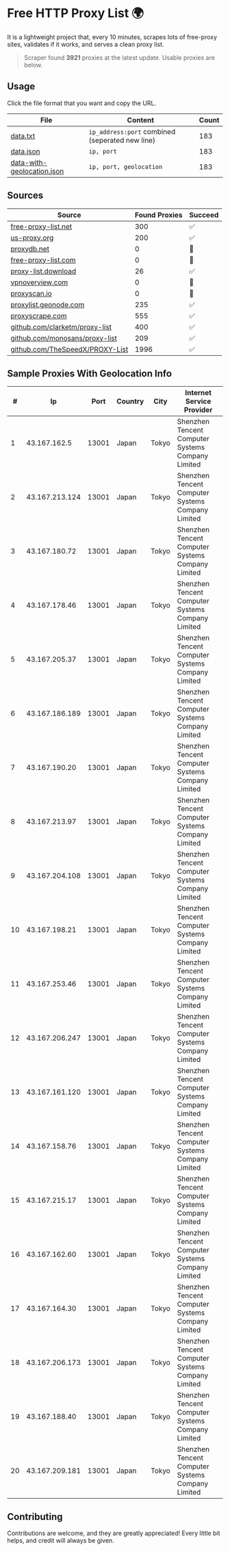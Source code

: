 
# Free HTTP Proxy List 🌍

It is a lightweight project that, every 10 minutes, scrapes lots of free-proxy sites, validates if it works, and serves a clean proxy list.


> Scraper found **3921** proxies at the latest update. Usable proxies are below.

## Usage

Click the file format that you want and copy the URL.


|File|Content|Count|
|----|-------|-----|
|[data.txt](https://raw.githubusercontent.com/themiralay/Proxy-List-World/master/data.txt)|`ip_address:port` combined (seperated new line)|183|
|[data.json](https://raw.githubusercontent.com/themiralay/Proxy-List-World/master/data.json)|`ip, port`|183|
|[data-with-geolocation.json](https://raw.githubusercontent.com/themiralay/Proxy-List-World/master/data-with-geolocation.json)|`ip, port, geolocation`|183|

## Sources

|Source|Found Proxies|Succeed|
|------|-------------|-------|
|[free-proxy-list.net](https://free-proxy-list.net)|300|✅|
|[us-proxy.org](https://www.us-proxy.org)|200|✅|
|[proxydb.net](http://proxydb.net)|0|🚫|
|[free-proxy-list.com](https://free-proxy-list.com/?page=&port=&type%5B%5D=http&type%5B%5D=https&up_time=0&search=Search)|0|🚫|
|[proxy-list.download](https://www.proxy-list.download/HTTP)|26|✅|
|[vpnoverview.com](https://vpnoverview.com/privacy/anonymous-browsing/free-proxy-servers)|0|🚫|
|[proxyscan.io](https://www.proxyscan.io)|0|🚫|
|[proxylist.geonode.com](https://proxylist.geonode.com/api/proxy-list?limit=300&page=1&sort_by=lastChecked&sort_type=desc&protocols=http,https)|235|✅|
|[proxyscrape.com](https://api.proxyscrape.com/v2/?request=displayproxies&protocol=http&timeout=10000&country=all&ssl=all&anonymity=all)|555|✅|
|[github.com/clarketm/proxy-list](https://raw.githubusercontent.com/clarketm/proxy-list/master/proxy-list-raw.txt)|400|✅|
|[github.com/monosans/proxy-list](https://raw.githubusercontent.com/monosans/proxy-list/main/proxies/http.txt)|209|✅|
|[github.com/TheSpeedX/PROXY-List](https://raw.githubusercontent.com/TheSpeedX/PROXY-List/master/http.txt)|1996|✅|


## Sample Proxies With Geolocation Info

|#|Ip|Port|Country|City|Internet Service Provider|
|-|--|----|-------|----|-------------------------|
|1|43.167.162.5|13001|Japan|Tokyo|Shenzhen Tencent Computer Systems Company Limited|
|2|43.167.213.124|13001|Japan|Tokyo|Shenzhen Tencent Computer Systems Company Limited|
|3|43.167.180.72|13001|Japan|Tokyo|Shenzhen Tencent Computer Systems Company Limited|
|4|43.167.178.46|13001|Japan|Tokyo|Shenzhen Tencent Computer Systems Company Limited|
|5|43.167.205.37|13001|Japan|Tokyo|Shenzhen Tencent Computer Systems Company Limited|
|6|43.167.186.189|13001|Japan|Tokyo|Shenzhen Tencent Computer Systems Company Limited|
|7|43.167.190.20|13001|Japan|Tokyo|Shenzhen Tencent Computer Systems Company Limited|
|8|43.167.213.97|13001|Japan|Tokyo|Shenzhen Tencent Computer Systems Company Limited|
|9|43.167.204.108|13001|Japan|Tokyo|Shenzhen Tencent Computer Systems Company Limited|
|10|43.167.198.21|13001|Japan|Tokyo|Shenzhen Tencent Computer Systems Company Limited|
|11|43.167.253.46|13001|Japan|Tokyo|Shenzhen Tencent Computer Systems Company Limited|
|12|43.167.206.247|13001|Japan|Tokyo|Shenzhen Tencent Computer Systems Company Limited|
|13|43.167.161.120|13001|Japan|Tokyo|Shenzhen Tencent Computer Systems Company Limited|
|14|43.167.158.76|13001|Japan|Tokyo|Shenzhen Tencent Computer Systems Company Limited|
|15|43.167.215.17|13001|Japan|Tokyo|Shenzhen Tencent Computer Systems Company Limited|
|16|43.167.162.60|13001|Japan|Tokyo|Shenzhen Tencent Computer Systems Company Limited|
|17|43.167.164.30|13001|Japan|Tokyo|Shenzhen Tencent Computer Systems Company Limited|
|18|43.167.206.173|13001|Japan|Tokyo|Shenzhen Tencent Computer Systems Company Limited|
|19|43.167.188.40|13001|Japan|Tokyo|Shenzhen Tencent Computer Systems Company Limited|
|20|43.167.209.181|13001|Japan|Tokyo|Shenzhen Tencent Computer Systems Company Limited|



## Contributing

Contributions are welcome, and they are greatly appreciated! Every
little bit helps, and credit will always be given.


